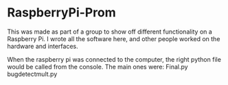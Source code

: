 # RaspberryPi-Prom

This was made as part of a group to show off different functionality on a Raspberry Pi. I wrote all the software here, and  other people worked on the hardware and interfaces.

When the raspberry pi was connected to the computer, the right python file would be called from the console. The main ones were:
Final.py <br>
bugdetectmult.py <br>


